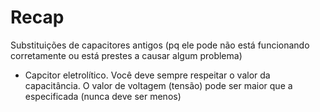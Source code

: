 # Recap

Substituições de capacitores antigos (pq ele pode não está funcionando corretamente ou está prestes a causar algum problema)

- Capcitor eletrolítico. Você deve sempre respeitar o valor da capacitância. O valor de voltagem (tensão) pode ser maior que a especificada (nunca deve ser menos)
